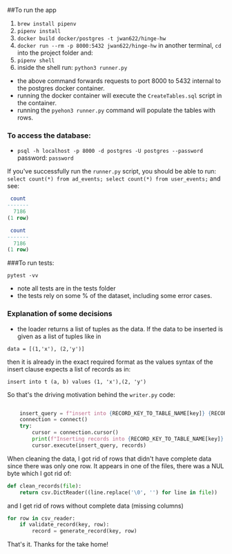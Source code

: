 ##To run the app

1. `brew install pipenv`
2. `pipenv install`
3. `docker build docker/postgres -t jwan622/hinge-hw`
4. `docker run --rm -p 8000:5432 jwan622/hinge-hw`
in another terminal, `cd` into the project folder and:
5. `pipenv shell`
6. inside the shell run: `python3 runner.py`
- the above command forwards requests to port 8000 to 5432 internal to the postgres docker container. 
- running the docker container will execute the `CreateTables.sql` script in the container.
- running the `pyehon3 runner.py` command will populate the tables with rows.

### To access the database:
- `psql -h localhost -p 8000 -d postgres -U postgres --password`
password: `password`

If you've successfully run the `runner.py` script, you should be able to run:
`select count(*) from ad_events; select count(*) from user_events;`
and see:
```sql
 count
-------
  7186
(1 row)

 count
-------
  7186
(1 row)
```

###To run tests:

`pytest -vv`
- note all tests are in the tests folder
- the tests rely on some % of the dataset, including some error cases.



### Explanation of some decisions
- the loader returns a list of tuples as the data. If the data to be inserted is given as a list of tuples like in
```
data = [(1,'x'), (2,'y')]
``` 
then it is already in the exact required format as the values syntax of the insert clause expects a list of records as in:
```
insert into t (a, b) values (1, 'x'),(2, 'y')
```
So that's the driving motivation behind the `writer.py` code:
```python

    insert_query = f"insert into {RECORD_KEY_TO_TABLE_NAME[key]} {RECORD_KEY_TO_COLUMNS[key]} values {records_list_template}"
    connection = connect()
    try:
        cursor = connection.cursor()
        print(f"Inserting records into {RECORD_KEY_TO_TABLE_NAME[key]} table")
        cursor.execute(insert_query, records)
```

When cleaning the data, I got rid of rows that didn't have complete data since there was only one row. It appears in one of the files, there was a NUL byte which I got rid of:

```python
def clean_records(file):
    return csv.DictReader((line.replace('\0', '') for line in file))
```


and I get rid of rows without complete data (missing columns)
```python
for row in csv_reader:
    if validate_record(key, row):
        record = generate_record(key, row)
```

That's it. Thanks for the take home!
